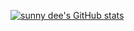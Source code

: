 [![sunny dee's GitHub stats](https://github-readme-stats.vercel.app/api?username=sunny-dee-71)](https://github.com/anuraghazra/github-readme-stats)


<!---
sunny-dee-71/sunny-dee-71 is a ✨ special ✨ repository because its `README.md` (this file) appears on your GitHub profile.
You can click the Preview link to take a look at your changes.
--->
